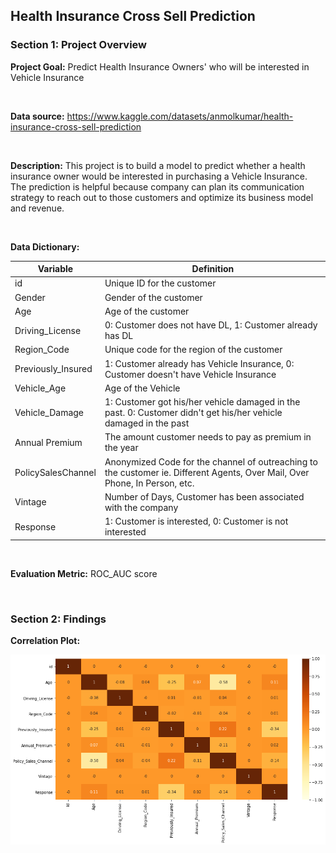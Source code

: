 ## Health Insurance Cross Sell Prediction

### Section 1: Project Overview

**Project Goal:** Predict Health Insurance Owners' who will be interested in Vehicle Insurance

</br>

**Data source:** https://www.kaggle.com/datasets/anmolkumar/health-insurance-cross-sell-prediction

</br>

**Description:** This project is to build a model to predict whether a health insurance owner would be interested in purchasing a Vehicle Insurance. The prediction is helpful because company can plan its communication strategy to reach out to those customers and optimize its business model and revenue.

</br>

**Data Dictionary:**

| Variable | Definition |
| --- | --- |
| id | Unique ID for the customer |
| Gender | Gender of the customer |
| Age | Age of the customer |
| Driving_License | 0: Customer does not have DL, 1: Customer already has DL |
| Region_Code | Unique code for the region of the customer |
| Previously_Insured | 1: Customer already has Vehicle Insurance, 0: Customer doesn't have Vehicle Insurance |
| Vehicle_Age | Age of the Vehicle |
| Vehicle_Damage | 1: Customer got his/her vehicle damaged in the past. 0: Customer didn't get his/her vehicle damaged in the past |
| Annual Premium | The amount customer needs to pay as premium in the year |
| PolicySalesChannel | Anonymized Code for the channel of outreaching to the customer ie. Different Agents, Over Mail, Over Phone, In Person, etc. |
| Vintage | Number of Days, Customer has been associated with the company |
| Response | 1: Customer is interested, 0: Customer is not interested |

</br>

**Evaluation Metric:** ROC_AUC score

</br>

### Section 2: Findings

**Correlation Plot:**

![](corr.png)
